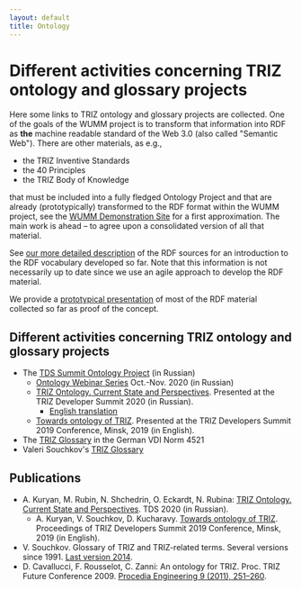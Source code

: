 ```yaml
---
layout: default
title: Ontology
---
```


# Different activities concerning TRIZ ontology and glossary projects

Here some links to TRIZ ontology and glossary projects are collected. One of
the goals of the WUMM project is to transform that information into RDF as
__the__ machine readable standard of the Web 3.0 (also called "Semantic Web").
There are other materials, as e.g.,
* the TRIZ Inventive Standards
* the 40 Principles
* the TRIZ Body of Knowledge

that must be included into a fully fledged Ontology Project and that are
already (prototypically) transformed to the RDF format within the WUMM
project, see the [WUMM Demonstration
Site](http://wumm.uni-leipzig.de/index.php) for a first approximation.  The
main work is ahead &ndash; to agree upon a consolidated version of all that
material.

See [our more detailed description](OntologyDetails "wikilink") of the RDF
sources for an introduction to the RDF vocabulary developed so far.  Note that
this information is not necessarily up to date since we use an agile approach
to develop the RDF material.

We provide a [prototypical presentation](http://wumm.uni-leipzig.de/index.php)
of most of the RDF material collected so far as proof of the concept. 

## Different activities concerning TRIZ ontology and glossary projects

* The [TDS Summit Ontology Project](https://triz-summit.ru/onto_triz/) (in
  Russian)
  * [Ontology Webinar Series](https://triz-summit.ru/confer/tds-2020/web/inf/)
    Oct.-Nov. 2020 (in Russian)
  * [TRIZ Ontology. Current State and
    Perspectives](Texts/Ontology-TDS2020.pdf). Presented at the TRIZ Developer
    Summit 2020 (in Russian).
    * [English translation](Texts/Ontology-TDS2020-en.pdf)
  * [Towards ontology of TRIZ](Texts/Ontology-TDS2019-en.pdf).  Presented at
    the TRIZ Developers Summit 2019 Conference, Minsk, 2019 (in English).
* The [TRIZ Glossary](http://wumm.uni-leipzig.de/glossary.php) in the German
  VDI Norm 4521
* Valeri Souchkov's [TRIZ
  Glossary](http://www.xtriz.com/publications/TRIZGlossaryVersion1_0.pdf)

## Publications

* A. Kuryan, M. Rubin, N. Shchedrin, O. Eckardt, N. Rubina: [TRIZ Ontology.
  Current State and Perspectives](Texts/Ontology-TDS2020.pdf). TDS 2020 (in
  Russian).
  * A. Kuryan, V. Souchkov, D. Kucharavy. [Towards ontology of
  TRIZ](Texts/Ontology-TDS2019-en.pdf). Proceedings of TRIZ Developers Summit
  2019 Conference, Minsk, 2019 (in English).
* V. Souchkov. Glossary of TRIZ and TRIZ-related terms. Several versions
  since 1991.  [Last version
  2014](http://www.xtriz.com/publications/TRIZGlossaryVersion1_0.pdf).
* D. Cavallucci, F. Rousselot, C. Zanni: An ontology for TRIZ. Proc. TRIZ
  Future Conference 2009. [Procedia Engineering 9 (2011), 251–260](https://doi.org/10.1016/j.proeng.2011.03.116). 
